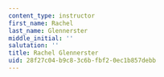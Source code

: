 ```yaml
---
content_type: instructor
first_name: Rachel
last_name: Glennerster
middle_initial: ''
salutation: ''
title: Rachel Glennerster
uid: 28f27c04-b9c8-3c6b-fbf2-0ec1b857debb
---
```

